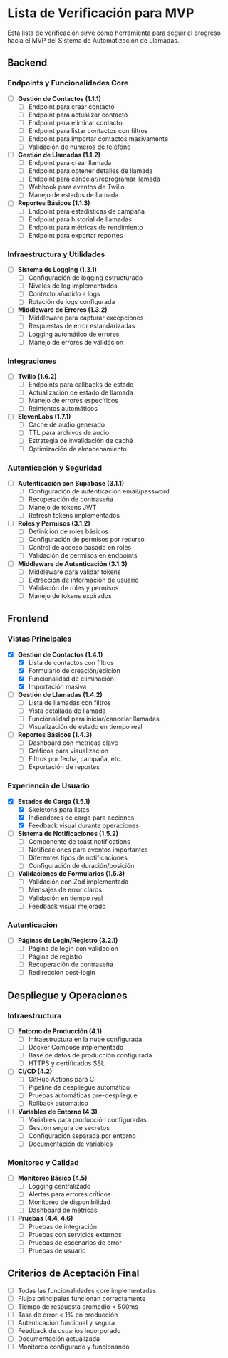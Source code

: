 # Lista de Verificación para MVP

Esta lista de verificación sirve como herramienta para seguir el progreso hacia el MVP del Sistema de Automatización de Llamadas.

## Backend

### Endpoints y Funcionalidades Core

- [ ] **Gestión de Contactos (1.1.1)**
  - [ ] Endpoint para crear contacto
  - [ ] Endpoint para actualizar contacto
  - [ ] Endpoint para eliminar contacto
  - [ ] Endpoint para listar contactos con filtros
  - [ ] Endpoint para importar contactos masivamente
  - [ ] Validación de números de teléfono

- [ ] **Gestión de Llamadas (1.1.2)**
  - [ ] Endpoint para crear llamada
  - [ ] Endpoint para obtener detalles de llamada
  - [ ] Endpoint para cancelar/reprogramar llamada
  - [ ] Webhook para eventos de Twilio
  - [ ] Manejo de estados de llamada

- [ ] **Reportes Básicos (1.1.3)**
  - [ ] Endpoint para estadísticas de campaña
  - [ ] Endpoint para historial de llamadas
  - [ ] Endpoint para métricas de rendimiento
  - [ ] Endpoint para exportar reportes

### Infraestructura y Utilidades

- [ ] **Sistema de Logging (1.3.1)**
  - [ ] Configuración de logging estructurado
  - [ ] Niveles de log implementados
  - [ ] Contexto añadido a logs
  - [ ] Rotación de logs configurada

- [ ] **Middleware de Errores (1.3.2)**
  - [ ] Middleware para capturar excepciones
  - [ ] Respuestas de error estandarizadas
  - [ ] Logging automático de errores
  - [ ] Manejo de errores de validación

### Integraciones

- [ ] **Twilio (1.6.2)**
  - [ ] Endpoints para callbacks de estado
  - [ ] Actualización de estado de llamada
  - [ ] Manejo de errores específicos
  - [ ] Reintentos automáticos

- [ ] **ElevenLabs (1.7.1)**
  - [ ] Caché de audio generado
  - [ ] TTL para archivos de audio
  - [ ] Estrategia de invalidación de caché
  - [ ] Optimización de almacenamiento

### Autenticación y Seguridad

- [ ] **Autenticación con Supabase (3.1.1)**
  - [ ] Configuración de autenticación email/password
  - [ ] Recuperación de contraseña
  - [ ] Manejo de tokens JWT
  - [ ] Refresh tokens implementados

- [ ] **Roles y Permisos (3.1.2)**
  - [ ] Definición de roles básicos
  - [ ] Configuración de permisos por recurso
  - [ ] Control de acceso basado en roles
  - [ ] Validación de permisos en endpoints

- [ ] **Middleware de Autenticación (3.1.3)**
  - [ ] Middleware para validar tokens
  - [ ] Extracción de información de usuario
  - [ ] Validación de roles y permisos
  - [ ] Manejo de tokens expirados

## Frontend

### Vistas Principales

- [x] **Gestión de Contactos (1.4.1)**
  - [x] Lista de contactos con filtros
  - [x] Formulario de creación/edición
  - [x] Funcionalidad de eliminación
  - [x] Importación masiva

- [ ] **Gestión de Llamadas (1.4.2)**
  - [ ] Lista de llamadas con filtros
  - [ ] Vista detallada de llamada
  - [ ] Funcionalidad para iniciar/cancelar llamadas
  - [ ] Visualización de estado en tiempo real

- [ ] **Reportes Básicos (1.4.3)**
  - [ ] Dashboard con métricas clave
  - [ ] Gráficos para visualización
  - [ ] Filtros por fecha, campaña, etc.
  - [ ] Exportación de reportes

### Experiencia de Usuario

- [x] **Estados de Carga (1.5.1)**
  - [x] Skeletons para listas
  - [x] Indicadores de carga para acciones
  - [x] Feedback visual durante operaciones

- [ ] **Sistema de Notificaciones (1.5.2)**
  - [ ] Componente de toast notifications
  - [ ] Notificaciones para eventos importantes
  - [ ] Diferentes tipos de notificaciones
  - [ ] Configuración de duración/posición

- [ ] **Validaciones de Formularios (1.5.3)**
  - [ ] Validación con Zod implementada
  - [ ] Mensajes de error claros
  - [ ] Validación en tiempo real
  - [ ] Feedback visual mejorado

### Autenticación

- [ ] **Páginas de Login/Registro (3.2.1)**
  - [ ] Página de login con validación
  - [ ] Página de registro
  - [ ] Recuperación de contraseña
  - [ ] Redirección post-login

## Despliegue y Operaciones

### Infraestructura

- [ ] **Entorno de Producción (4.1)**
  - [ ] Infraestructura en la nube configurada
  - [ ] Docker Compose implementado
  - [ ] Base de datos de producción configurada
  - [ ] HTTPS y certificados SSL

- [ ] **CI/CD (4.2)**
  - [ ] GitHub Actions para CI
  - [ ] Pipeline de despliegue automático
  - [ ] Pruebas automáticas pre-despliegue
  - [ ] Rollback automático

- [ ] **Variables de Entorno (4.3)**
  - [ ] Variables para producción configuradas
  - [ ] Gestión segura de secretos
  - [ ] Configuración separada por entorno
  - [ ] Documentación de variables

### Monitoreo y Calidad

- [ ] **Monitoreo Básico (4.5)**
  - [ ] Logging centralizado
  - [ ] Alertas para errores críticos
  - [ ] Monitoreo de disponibilidad
  - [ ] Dashboard de métricas

- [ ] **Pruebas (4.4, 4.6)**
  - [ ] Pruebas de integración
  - [ ] Pruebas con servicios externos
  - [ ] Pruebas de escenarios de error
  - [ ] Pruebas de usuario

## Criterios de Aceptación Final

- [ ] Todas las funcionalidades core implementadas
- [ ] Flujos principales funcionan correctamente
- [ ] Tiempo de respuesta promedio < 500ms
- [ ] Tasa de error < 1% en producción
- [ ] Autenticación funcional y segura
- [ ] Feedback de usuarios incorporado
- [ ] Documentación actualizada
- [ ] Monitoreo configurado y funcionando
